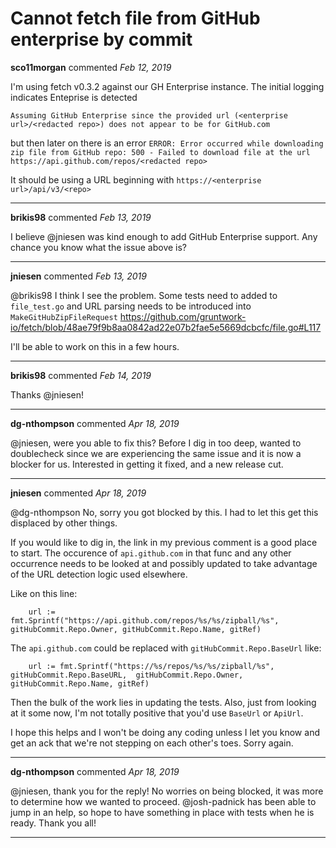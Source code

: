 # Cannot fetch file from GitHub enterprise by commit

**sco11morgan** commented *Feb 12, 2019*

I'm using fetch v0.3.2 against our GH Enterprise instance.  The initial logging indicates Enteprise is detected 

`Assuming GitHub Enterprise since the provided url (<enterprise url>/<redacted repo>) does not appear to be for GitHub.com`

but then later on there is an error
`ERROR: Error occurred while downloading zip file from GitHub repo: 500 - Failed to download file at the url https://api.github.com/repos/<redacted repo>`

It should be using a URL beginning with `https://<enterprise url>/api/v3/<repo>`
<br />
***


**brikis98** commented *Feb 13, 2019*

I believe @jniesen was kind enough to add GitHub Enterprise support. Any chance you know what the issue above is?
***

**jniesen** commented *Feb 13, 2019*

@brikis98 I think I see the problem. Some tests need to added to `file_test.go` and URL parsing needs to be introduced into `MakeGitHubZipFileRequest` https://github.com/gruntwork-io/fetch/blob/48ae79f9b8aa0842ad22e07b2fae5e5669dcbcfc/file.go#L117

I'll be able to work on this in a few hours.
***

**brikis98** commented *Feb 14, 2019*

Thanks @jniesen! 
***

**dg-nthompson** commented *Apr 18, 2019*

@jniesen, were you able to fix this?  Before I dig in too deep, wanted to doublecheck since we are experiencing the same issue and it is now a blocker for us.  Interested in getting it fixed, and a new release cut.
***

**jniesen** commented *Apr 18, 2019*

@dg-nthompson No, sorry you got blocked by this. I had to let this get this displaced by other things.

If you would like to dig in, the link in my previous comment is a good place to start. The occurence of `api.github.com` in that func and any other occurrence needs to be looked at and possibly updated to take advantage of the URL detection logic used elsewhere.

Like on this line:
```
	url := fmt.Sprintf("https://api.github.com/repos/%s/%s/zipball/%s", gitHubCommit.Repo.Owner, gitHubCommit.Repo.Name, gitRef)
```

The `api.github.com` could be replaced with `gitHubCommit.Repo.BaseUrl` like:
```
	url := fmt.Sprintf("https://%s/repos/%s/%s/zipball/%s", gitHubCommit.Repo.BaseURL,  gitHubCommit.Repo.Owner, gitHubCommit.Repo.Name, gitRef)
```

Then the bulk of the work lies in updating the tests. Also, just from looking at it some now, I'm not totally positive that you'd use `BaseUrl` or `ApiUrl`.

I hope this helps and I won't be doing any coding unless I let you know and get an ack that we're not stepping on each other's toes. Sorry again.
***

**dg-nthompson** commented *Apr 18, 2019*

@jniesen, thank you for the reply!  No worries on being blocked, it was more to determine how we wanted to proceed.  @josh-padnick has been able to jump in an help, so hope to have something in place with tests when he is ready.  Thank you all!
***

